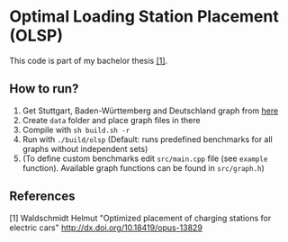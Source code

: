 # Optimal Loading Station Placement (OLSP)
This code is part of my bachelor thesis [[1]](#1).
## How to run?

1. Get Stuttgart, Baden-Württemberg and Deutschland graph from [here](https://fmi.uni-stuttgart.de/alg/research/stuff/)
2. Create `data` folder and place graph files in there
3. Compile with `sh build.sh -r`
4. Run with `./build/olsp` (Default: runs predefined benchmarks for all graphs without independent sets)
5. (To define custom benchmarks edit `src/main.cpp` file (see `example` function). Available graph functions can be found in `src/graph.h`)

## References

<a id="1">[1]</a> 
Waldschmidt Helmut
"Optimized placement of charging stations for electric cars"
http://dx.doi.org/10.18419/opus-13829
